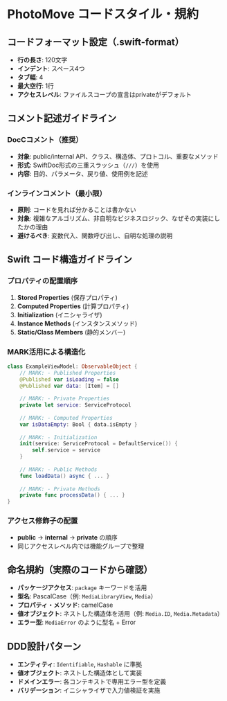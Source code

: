 # PhotoMove コードスタイル・規約

## コードフォーマット設定（.swift-format）
- **行の長さ**: 120文字
- **インデント**: スペース4つ
- **タブ幅**: 4
- **最大空行**: 1行
- **アクセスレベル**: ファイルスコープの宣言はprivateがデフォルト

## コメント記述ガイドライン

### DocCコメント（推奨）
- **対象**: public/internal API、クラス、構造体、プロトコル、重要なメソッド
- **形式**: SwiftDoc形式の三重スラッシュ（`///`）を使用
- **内容**: 目的、パラメータ、戻り値、使用例を記述

### インラインコメント（最小限）
- **原則**: コードを見れば分かることは書かない
- **対象**: 複雑なアルゴリズム、非自明なビジネスロジック、なぜその実装にしたかの理由
- **避けるべき**: 変数代入、関数呼び出し、自明な処理の説明

## Swift コード構造ガイドライン

### プロパティの配置順序
1. **Stored Properties** (保存プロパティ)
2. **Computed Properties** (計算プロパティ)  
3. **Initialization** (イニシャライザ)
4. **Instance Methods** (インスタンスメソッド)
5. **Static/Class Members** (静的メンバー)

### MARK活用による構造化
```swift
class ExampleViewModel: ObservableObject {
    // MARK: - Published Properties
    @Published var isLoading = false
    @Published var data: [Item] = []
    
    // MARK: - Private Properties  
    private let service: ServiceProtocol
    
    // MARK: - Computed Properties
    var isDataEmpty: Bool { data.isEmpty }
    
    // MARK: - Initialization
    init(service: ServiceProtocol = DefaultService()) {
        self.service = service
    }
    
    // MARK: - Public Methods
    func loadData() async { ... }
    
    // MARK: - Private Methods
    private func processData() { ... }
}
```

### アクセス修飾子の配置
- **public** → **internal** → **private** の順序
- 同じアクセスレベル内では機能グループで整理

## 命名規約（実際のコードから確認）
- **パッケージアクセス**: `package` キーワードを活用
- **型名**: PascalCase（例: `MediaLibraryView`, `Media`）
- **プロパティ・メソッド**: camelCase
- **値オブジェクト**: ネストした構造体を活用（例: `Media.ID`, `Media.Metadata`）
- **エラー型**: `MediaError` のように型名 + Error

## DDD設計パターン
- **エンティティ**: `Identifiable`, `Hashable` に準拠
- **値オブジェクト**: ネストした構造体として実装
- **ドメインエラー**: 各コンテキストで専用エラー型を定義
- **バリデーション**: イニシャライザで入力値検証を実施